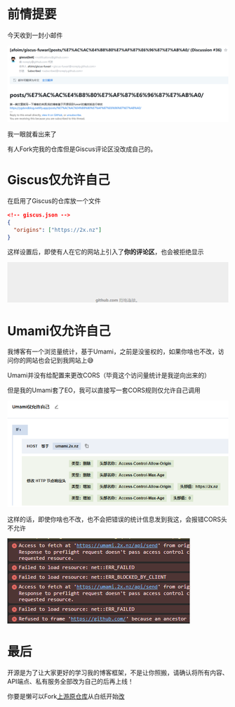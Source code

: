 
# 前情提要

今天收到一封小邮件

![](../assets/images/2025-08-12-15-45-18-image.png)

我一眼就看出来了

有人Fork完我的仓库但是Giscus评论区没改成自己的。

# Giscus仅允许自己

在启用了Giscus的仓库放一个文件

```json
<!-- giscus.json -->
{
  "origins": ["https://2x.nz"]
}
```

这样设置后，即使有人在它的网站上引入了**你的评论区**，也会被拒绝显示

![](../assets/images/2025-08-12-15-48-23-image.png)

# Umami仅允许自己

我博客有一个浏览量统计，基于Umami，之前是没鉴权的，如果你啥也不改，访问你的网站也会记到我网站上😅

Umami并没有给配置来更改CORS（毕竟这个访问量统计是我逆向出来的）

但是我的Umami套了EO，我可以直接写一套CORS规则仅允许自己调用

![](../assets/images/2025-08-12-15-50-25-image.png)

这样的话，即使你啥也不改，也不会把错误的统计信息发到我这，会报错CORS头不允许

![](../assets/images/2025-08-12-15-51-04-image.png)

# 最后

开源是为了让大家更好的学习我的博客框架，不是让你照搬，请确认将所有内容、API端点、私有服务全部改为自己的后再上线！

你要是懒可以Fork[上游原仓库](https://github.com/saicaca/fuwari)从白纸开始[改](/posts/fuwari/)
